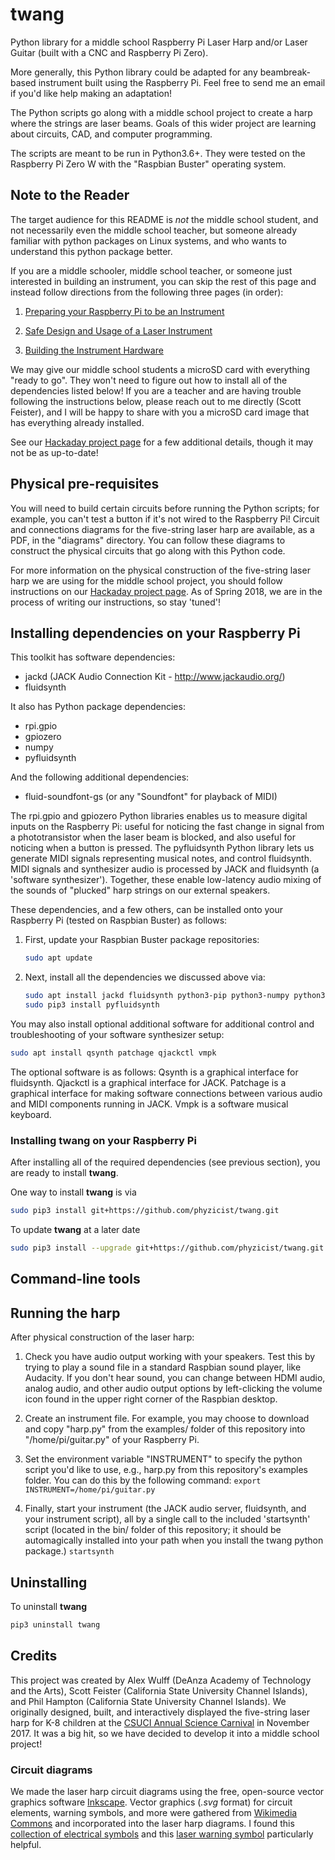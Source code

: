 # twang

Python library for a middle school Raspberry Pi Laser Harp and/or Laser Guitar (built with a CNC and Raspberry Pi Zero).

More generally, this Python library could be adapted for any beambreak-based instrument built using the Raspberry Pi. Feel free to send me an email if you'd like help making an adaptation!

The Python scripts go along with a middle school project to create a harp where the strings are laser beams. Goals of this wider project are learning about circuits, CAD, and computer programming.

The scripts are meant to be run in Python3.6+. They were tested on the Raspberry Pi Zero W with the "Raspbian Buster" operating system.

## Note to the Reader

The target audience for this README is *not* the middle school student, and not necessarily even the middle school teacher, but someone already familiar with python packages on Linux systems, and who wants to understand this python package better. 

If you are a middle schooler, middle school teacher, or someone just interested in building an instrument, you can skip the rest of this page and instead follow directions from the following three pages (in order):

1. [Preparing your Raspberry Pi to be an Instrument](documentation/PreparingYourPi.md)

2. [Safe Design and Usage of a Laser Instrument](documentation/Safety.md)

3. [Building the Instrument Hardware](documentation/Hardware.md)

We may give our middle school students a microSD card with everything "ready to go". They won't need to figure out how to install all of the dependencies listed below! If you are a teacher and are having trouble following the instructions below, please reach out to me directly (Scott Feister), and I will be happy to share with you a microSD card image that has everything already installed.

See our [Hackaday project page](https://hackaday.io/project/28159) for a few additional details, though it may not be as up-to-date!

## Physical pre-requisites

You will need to build certain circuits before running the Python scripts; for example, you can't test a button if it's not wired to the Raspberry Pi! Circuit and connections diagrams for the five-string laser harp are available, as a PDF, in the "diagrams" directory. You can follow these diagrams to construct the physical circuits that go along with this Python code.

For more information on the physical construction of the five-string laser harp we are using for the middle school project, you should follow instructions on our [Hackaday project page](https://hackaday.io/project/28159). As of Spring 2018, we are in the process of writing our instructions, so stay 'tuned'!

## Installing dependencies on your Raspberry Pi

This toolkit has software dependencies:

* jackd (JACK Audio Connection Kit - http://www.jackaudio.org/)
* fluidsynth

It also has Python package dependencies:

* rpi.gpio
* gpiozero
* numpy
* pyfluidsynth

And the following additional dependencies:

* fluid-soundfont-gs (or any "Soundfont" for playback of MIDI)

The rpi.gpio and gpiozero Python libraries enables us to measure digital inputs on the Raspberry Pi: useful for noticing the fast change in signal from a phototransistor when the laser beam is blocked, and also useful for noticing when a button is pressed. The pyfluidsynth Python library lets us generate MIDI signals representing musical notes, and control fluidsynth. MIDI signals and synthesizer audio is processed by JACK and fluidsynth (a 'software synthesizer'). Together, these enable low-latency audio mixing of the sounds of "plucked" harp strings on our external speakers.

These dependencies, and a few others, can be installed onto your Raspberry Pi (tested on Raspbian Buster) as follows:

1. First, update your Raspbian Buster package repositories:
   
   ```bash
   sudo apt update
   ```

2. Next, install all the dependencies we discussed above via:
   
   ```bash
   sudo apt install jackd fluidsynth python3-pip python3-numpy python3-gpiozero python3-rpi.gpio fluid-soundfont-gs
   sudo pip3 install pyfluidsynth
   ```

You may also install optional additional software for additional control and troubleshooting of your software synthesizer setup:

```bash
sudo apt install qsynth patchage qjackctl vmpk
```

The optional software is as follows: Qsynth is a graphical interface for fluidsynth. Qjackctl is a graphical interface for JACK.  Patchage is a graphical interface for making software connections between various audio and MIDI components running in JACK. Vmpk is a software musical keyboard.

### Installing twang on your Raspberry Pi

After installing all of the required dependencies (see previous section), you are ready to install **twang**.

One way to install **twang** is via

```bash
sudo pip3 install git+https://github.com/phyzicist/twang.git
```

To update **twang** at a later date

```bash
sudo pip3 install --upgrade git+https://github.com/phyzicist/twang.git
```

## Command-line tools

## Running the harp

After physical construction of the laser harp:

1. Check you have audio output working with your speakers. Test this by trying to play a sound file in a standard Raspbian sound player, like Audacity. If you don't hear sound, you can change between HDMI audio, analog audio, and other audio output options by left-clicking the volume icon found in the upper right corner of the Raspbian desktop.

2. Create an instrument file. For example, you may choose to download and copy "harp.py" from the examples/ folder of this repository into "/home/pi/guitar.py" of your Raspberry Pi.

3. Set the environment variable "INSTRUMENT" to specify the python script you'd like to use, e.g., harp.py from this repository's examples folder. You can do this by the following command:
   ```export INSTRUMENT=/home/pi/guitar.py```

4. Finally, start your instrument (the JACK audio server, fluidsynth, and your instrument script), all by a single call to the included 'startsynth' script (located in the bin/ folder of this repository; it should be automagically installed into your path when you install the twang python package.)
   ```startsynth```

## Uninstalling

To uninstall **twang**

```bash
pip3 uninstall twang
```

## Credits

This project was created by Alex Wulff (DeAnza Academy of Technology and the Arts), Scott Feister (California State University Channel Islands), and Phil Hampton (California State University Channel Islands). We originally designed, built, and interactively displayed the five-string laser harp for K-8 children at the [CSUCI Annual Science Carnival](https://www.csuci.edu/sciencecarnival/) in November 2017. It was a big hit, so we have decided to develop it into a middle school project!

### Circuit diagrams

We made the laser harp circuit diagrams using the free, open-source vector graphics software [Inkscape](https://www.audacityteam.org/). Vector graphics (*.svg* format) for circuit elements, warning symbols, and more were gathered from [Wikimedia Commons](https://commons.wikimedia.org) and incorporated into the laser harp diagrams. I found this [collection of electrical symbols](https://commons.wikimedia.org/wiki/File:Electrical_symbols_library.svg) and this [laser warning symbol](https://commons.wikimedia.org/wiki/File:Laser-symbol.svg) particularly helpful.

